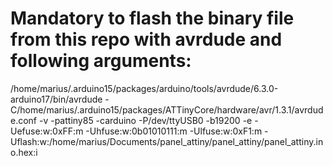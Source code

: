# Mandatory to flash the binary file from this repo with avrdude and following arguments:

/home/marius/.arduino15/packages/arduino/tools/avrdude/6.3.0-arduino17/bin/avrdude -C/home/marius/.arduino15/packages/ATTinyCore/hardware/avr/1.3.1/avrdude.conf -v -pattiny85 -carduino -P/dev/ttyUSB0 -b19200 -e -Uefuse:w:0xFF:m -Uhfuse:w:0b01010111:m -Ulfuse:w:0xF1:m -Uflash:w:/home/marius/Documents/panel_attiny/panel_attiny/panel_attiny.ino.hex:i

